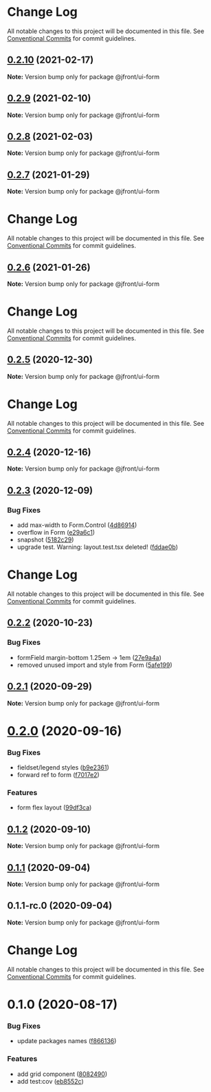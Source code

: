 # Change Log

All notable changes to this project will be documented in this file. See
[Conventional Commits](https://conventionalcommits.org) for commit guidelines.

## [0.2.10](https://github.com/Jepria/jfront-ui/compare/@jfront/ui-form@0.2.9...@jfront/ui-form@0.2.10) (2021-02-17)

**Note:** Version bump only for package @jfront/ui-form

## [0.2.9](https://github.com/Jepria/jfront-ui/compare/@jfront/ui-form@0.2.8...@jfront/ui-form@0.2.9) (2021-02-10)

**Note:** Version bump only for package @jfront/ui-form

## [0.2.8](https://github.com/Jepria/jfront-ui/compare/@jfront/ui-form@0.2.7...@jfront/ui-form@0.2.8) (2021-02-03)

**Note:** Version bump only for package @jfront/ui-form

## [0.2.7](https://github.com/Jepria/jfront-ui/compare/@jfront/ui-form@0.2.6...@jfront/ui-form@0.2.7) (2021-01-29)

**Note:** Version bump only for package @jfront/ui-form

# Change Log

All notable changes to this project will be documented in this file. See
[Conventional Commits](https://conventionalcommits.org) for commit guidelines.

## [0.2.6](https://github.com/Jepria/jfront-ui/compare/@jfront/ui-form@0.2.5...@jfront/ui-form@0.2.6) (2021-01-26)

**Note:** Version bump only for package @jfront/ui-form

# Change Log

All notable changes to this project will be documented in this file. See
[Conventional Commits](https://conventionalcommits.org) for commit guidelines.

## [0.2.5](https://github.com/Jepria/jfront-ui/compare/@jfront/ui-form@0.2.4...@jfront/ui-form@0.2.5) (2020-12-30)

**Note:** Version bump only for package @jfront/ui-form

# Change Log

All notable changes to this project will be documented in this file. See
[Conventional Commits](https://conventionalcommits.org) for commit guidelines.

## [0.2.4](https://github.com/Jepria/jfront-ui/compare/@jfront/ui-form@0.2.3...@jfront/ui-form@0.2.4) (2020-12-16)

**Note:** Version bump only for package @jfront/ui-form

## [0.2.3](https://github.com/Jepria/jfront-ui/compare/@jfront/ui-form@0.2.2...@jfront/ui-form@0.2.3) (2020-12-09)

### Bug Fixes

- add max-width to Form.Control
  ([4d86914](https://github.com/Jepria/jfront-ui/commit/4d86914c13618001348d944b850acab792e383df))
- overflow in Form
  ([e29a6c1](https://github.com/Jepria/jfront-ui/commit/e29a6c1c5e1a141fce01b1b5d19100b429f3eb5e))
- snapshot
  ([5182c29](https://github.com/Jepria/jfront-ui/commit/5182c29e4a0100c950c4859a57f2ca90e7bf01dc))
- upgrade test. Warning: layout.test.tsx deleted!
  ([fddae0b](https://github.com/Jepria/jfront-ui/commit/fddae0b2f96413b0533e905efcefc1d08392a495))

# Change Log

All notable changes to this project will be documented in this file. See
[Conventional Commits](https://conventionalcommits.org) for commit guidelines.

## [0.2.2](https://github.com/Jepria/jfront-ui/compare/@jfront/ui-form@0.2.1...@jfront/ui-form@0.2.2) (2020-10-23)

### Bug Fixes

- formField margin-bottom 1.25em -> 1em
  ([27e9a4a](https://github.com/Jepria/jfront-ui/commit/27e9a4a1666a678f089e3d71aff0dadd1cb344d7))
- removed unused import and style from Form
  ([5afe199](https://github.com/Jepria/jfront-ui/commit/5afe199129d6f4cc1950ea24b88d30b9c2b34c53))

## [0.2.1](https://github.com/Jepria/jfront-ui/compare/@jfront/ui-form@0.2.0...@jfront/ui-form@0.2.1) (2020-09-29)

**Note:** Version bump only for package @jfront/ui-form

# [0.2.0](https://github.com/Jepria/jfront-ui/compare/@jfront/ui-form@0.1.2...@jfront/ui-form@0.2.0) (2020-09-16)

### Bug Fixes

- fieldset/legend styles
  ([b9e2361](https://github.com/Jepria/jfront-ui/commit/b9e236137c2825ec1d3615cddc17555eddeff8fd))
- forward ref to form
  ([f7017e2](https://github.com/Jepria/jfront-ui/commit/f7017e21aa77bdf36bac1cfb163de95e37697173))

### Features

- form flex layout
  ([99df3ca](https://github.com/Jepria/jfront-ui/commit/99df3ca6fd5d74f714a36aa80f777cf61d65b9b2))

## [0.1.2](https://github.com/Jepria/jfront-ui/compare/@jfront/ui-form@0.1.1...@jfront/ui-form@0.1.2) (2020-09-10)

**Note:** Version bump only for package @jfront/ui-form

## [0.1.1](https://github.com/Jepria/jfront-ui/compare/@jfront/ui-form@0.1.0...@jfront/ui-form@0.1.1) (2020-09-04)

**Note:** Version bump only for package @jfront/ui-form

## 0.1.1-rc.0 (2020-09-04)

**Note:** Version bump only for package @jfront/ui-form

# Change Log

All notable changes to this project will be documented in this file. See
[Conventional Commits](https://conventionalcommits.org) for commit guidelines.

# 0.1.0 (2020-08-17)

### Bug Fixes

- update packages names
  ([f866136](https://github.com/Jepria/jfront-components/commit/f866136a1ac3388a010816fe9cfffa75c91818b7))

### Features

- add grid component
  ([8082490](https://github.com/Jepria/jfront-components/commit/80824909fcc1e9b9f4c1c83f0263ec5937db25eb))
- add test:cov
  ([eb8552c](https://github.com/Jepria/jfront-components/commit/eb8552cda1ad5056ae62d665b31cf8ff6f0b760f))

